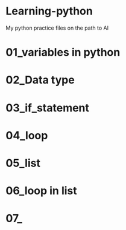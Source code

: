 # Learning-python
My python practice files on the path to AI
# 01_variables in python 
# 02_Data type 
# 03_if_statement
# 04_loop
# 05_list
# 06_loop in list
# 07_
#
